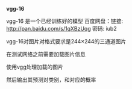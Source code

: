**vgg-16**

vgg-16 是一个已经训练好的模型
百度网盘：链接: http://pan.baidu.com/s/1qXBzUqg 密码: iub2

vgg-16对图片对格式要求是244×244的三通道图片

在测试网络之前需要加载图片信息

使用vgg处理加载的图片

然后输出其预测对类别，和对应的概率

